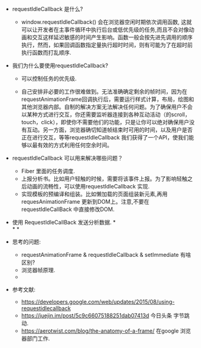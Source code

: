 * requestIdleCallback 是什么?

    * window.requestIdleCallback() 会在浏览器空闲时期依次调用函数, 这就可以让开发者在主事件循环中执行后台或低优先级的任务,而且不会对像动画和交互这样延迟敏感的时间产生影响。函数一般会按先进先调用的顺序执行，然而，如果回调函数指定量执行超时时间，则有可能为了在超时前执行函数而打乱顺序.

* 我们为什么要使用requestIdleCallback?

    * 可以控制任务的优先级.

    * 自己安排非必要的工作很难做到。无法准确确定剩余的帧时间，因为在requestAnimationFrame回调执行后，需要运行样式计算，布局，绘图和其他浏览器内部。自制的解决方案无法解决任何问题。为了确保用户不会以某种方式进行交互，你还需要监听器连接到各种互动活动（的scroll，touch，click），即使你不需要他们的功能，只是让你可以绝对确保用户没有互动。另一方面，浏览器确切知道帧结束时可用的时间，以及用户是否正在进行交互，等等requestIdleCallback 我们获得了一个API，使我们能够以最有效的方式利用任何空余时间。

* requestIdleCallback 可以用来解决哪些问题？

    * Fiber 里面的任务调度.
    * 上报分析书。比如用户轻触的时候，需要将该事件上报。为了影响轻触之后动画的流畅性，可以使用requestIdleCallback 实现.
    * 实现模板的预编译和组装。比如懒加载的页面组装新元素,再用 requesAnimationFrame 更新到DOM上。注意,不要在 requestIdleCallBack 中直接修改DOM.

* 使用 RequestIdleCallBack 发送分析数据.
    *  
    * 
    * 
    
* 思考的问题:
    * requestAnimationFrame & requestIdleCallback & setImmediate 有啥区别?
    * 浏览器帧原理.
    * 

* 参考文献:
     * https://developers.google.com/web/updates/2015/08/using-requestidlecallback
     * https://juejin.im/post/5c9c66075188251dab07413d 今日头条 字节跳动.
     * https://aerotwist.com/blog/the-anatomy-of-a-frame/ 在google 浏览器部门工作.
     